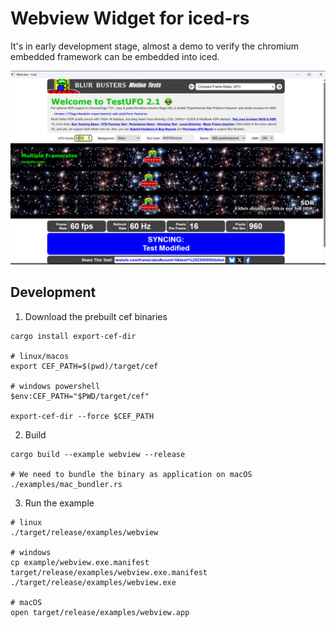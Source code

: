 # Webview Widget for iced-rs

It's in early development stage, almost a demo to verify the chromium embedded framework can be embedded into iced.

<img src="https://github.com/csmoe/iced-webview/blob/main/assets/iced-webview.png?raw=true">

## Development

1. Download the prebuilt cef binaries

```
cargo install export-cef-dir

# linux/macos
export CEF_PATH=$(pwd)/target/cef

# windows powershell
$env:CEF_PATH="$PWD/target/cef"

export-cef-dir --force $CEF_PATH
```

2. Build

```
cargo build --example webview --release

# We need to bundle the binary as application on macOS
./examples/mac_bundler.rs
```

3. Run the example

```
# linux
./target/release/examples/webview

# windows
cp example/webview.exe.manifest target/release/examples/webview.exe.manifest
./target/release/examples/webview.exe

# macOS
open target/release/examples/webview.app
```

